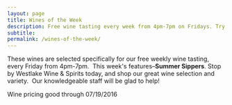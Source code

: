 ```yaml
---
layout: page
title: Wines of the Week
description: Free wine tasting every week from 4pm-7pm on Fridays. Try four different wines every week and find your next favorite bottle.
subtitle:
permalink: /wines-of-the-week/
---
```



These wines are selected specifically for our free weekly wine tasting, every Friday from 4pm-7pm. &nbsp;This week's features–**Summer Sippers**. Stop by Westlake Wine & Spirits today, and shop our great wine selection and variety. &nbsp;Our knowledgeable staff will be glad to help!

Wine pricing good through 07/19/2016